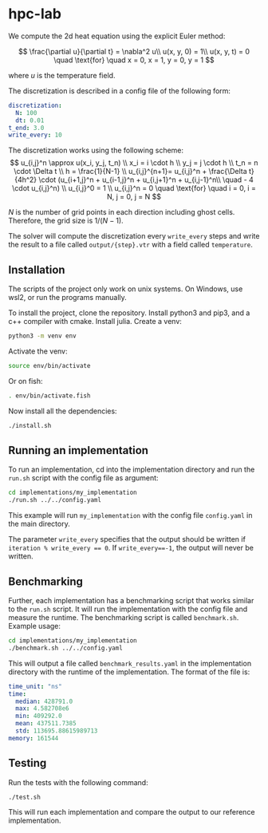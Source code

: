 # hpc-lab

We compute the 2d heat equation using the explicit Euler method:

$$
\frac{\partial u}{\partial t} = \nabla^2 u\\
u(x, y, 0) = 1\\
u(x, y, t) = 0 \quad \text{for} \quad x = 0, x = 1, y = 0, y = 1
$$

where $u$ is the temperature field.

The discretization is described in a config file of the following form:

```yaml
discretization:
  N: 100
  dt: 0.01
t_end: 3.0
write_every: 10
```

The discretization works using the following scheme:
$$
  u_{i,j}^n \approx u(x_i, y_j, t_n) \\
  x_i = i \cdot h \\
  y_j = j \cdot h \\
  t_n = n \cdot \Delta t \\
  h = \frac{1}{N-1} \\
  u_{i,j}^{n+1}= u_{i,j}^n + \frac{\Delta t}{4h^2} \cdot (u_{i+1,j}^n + u_{i-1,j}^n + u_{i,j+1}^n + u_{i,j-1}^n\\
  \quad - 4 \cdot u_{i,j}^n) \\
  u_{i,j}^0 = 1 \\
  u_{i,j}^n = 0 \quad \text{for} \quad i = 0, i = N, j = 0, j = N
$$

$N$ is the number of grid points in each direction including ghost cells. Therefore, the grid size is $1/(N-1)$.

The solver will compute the discretization every `write_every` steps and write the result to a file called `output/{step}.vtr` with a field called `temperature`.

## Installation

The scripts of the project only work on unix systems. On Windows, use wsl2, or run the programs manually.

To install the project, clone the repository. Install python3 and pip3, and a c++ compiler with cmake. Install julia. Create a venv:

```bash
python3 -m venv env
```

Activate the venv:

```bash
source env/bin/activate
```

Or on fish:

```bash
. env/bin/activate.fish
```

Now install all the dependencies:

```bash
./install.sh
```

## Running an implementation

To run an implementation, cd into the implementation directory and run the `run.sh` script with the config file as argument:

```bash
cd implementations/my_implementation
./run.sh ../../config.yaml
```

This example will run `my_implementation` with the config file `config.yaml` in the main directory.

The parameter `write_every` specifies that the output should be written if `iteration % write_every == 0`. If `write_every==-1`, the output will never be written.

## Benchmarking

Further, each implementation has a benchmarking script that works similar to the `run.sh` script. It will run the implementation with the config file and measure the runtime. The benchmarking script is called `benchmark.sh`. Example usage:

```bash
cd implementations/my_implementation
./benchmark.sh ../../config.yaml
```

This will output a file called `benchmark_results.yaml` in the implementation directory with the runtime of the implementation. The format of the file is:

```yaml
time_unit: "ns"
time:
  median: 428791.0
  max: 4.582708e6
  min: 409292.0
  mean: 437511.7385
  std: 113695.88615989713
memory: 161544
```

## Testing

Run the tests with the following command:

```bash
./test.sh
```

This will run each implementation and compare the output to our reference implementation.
